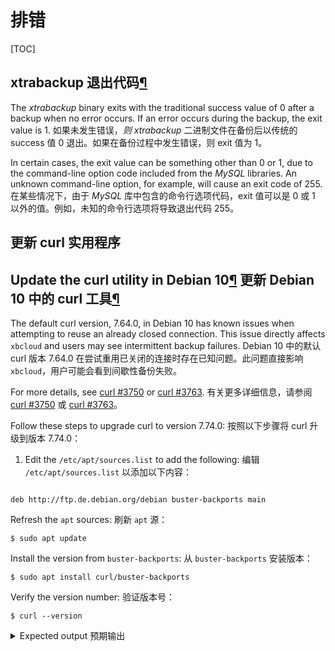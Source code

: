 # 排错

[TOC]

## xtrabackup 退出代码[¶](https://docs.percona.com/percona-xtrabackup/8.4/xtrabackup-exit-codes.html#xtrabackup-exit-codes)

The *xtrabackup* binary exits with the traditional success value of 0 after a backup  when no error occurs. If an error occurs during the backup, the exit  value is 1.
如果未发生错误，*则 xtrabackup* 二进制文件在备份后以传统的 success 值 0 退出。如果在备份过程中发生错误，则 exit 值为 1。

In certain cases, the exit value can be something other than 0 or 1, due to the command-line option code included from the *MySQL* libraries. An unknown command-line option, for example, will cause an exit code of 255.
在某些情况下，由于 *MySQL* 库中包含的命令行选项代码，exit 值可以是 0 或 1 以外的值。例如，未知的命令行选项将导致退出代码 255。

## 更新 curl 实用程序

## Update the curl utility in Debian 10[¶](https://docs.percona.com/percona-xtrabackup/8.4/update-curl-utility.html#update-the-curl-utility-in-debian-10) 更新 Debian 10 中的 curl 工具[¶](https://docs.percona.com/percona-xtrabackup/8.4/update-curl-utility.html#update-the-curl-utility-in-debian-10)

The default curl version, 7.64.0, in Debian 10 has known issues when attempting to reuse an already closed connection. This issue directly affects `xbcloud` and users may see intermittent backup failures.
Debian 10 中的默认 curl 版本 7.64.0 在尝试重用已关闭的连接时存在已知问题。此问题直接影响 `xbcloud`，用户可能会看到间歇性备份失败。

For more details, see [curl #3750](https://github.com/curl/curl/issues/3750) or [curl #3763](https://github.com/curl/curl/pull/3763).
有关更多详细信息，请参阅 [curl #3750](https://github.com/curl/curl/issues/3750) 或 [curl #3763](https://github.com/curl/curl/pull/3763)。

Follow these steps to upgrade curl to version 7.74.0:
按照以下步骤将 curl 升级到版本 7.74.0：

1. Edit the `/etc/apt/sources.list` to add the following:
   编辑 `/etc/apt/sources.list` 以添加以下内容：

   ```
   
   ```

```
deb http://ftp.de.debian.org/debian buster-backports main
```

Refresh the `apt` sources:
刷新 `apt` 源：

```
$ sudo apt update
```

Install the version from `buster-backports`:
从 `buster-backports` 安装版本：

```
$ sudo apt install curl/buster-backports
```

Verify the version number:
验证版本号：

```
$ curl --version
```

<details class="example" data-immersive-translate-walked="03ef59f4-144d-4f02-b9e2-fe15789c244e"><summary data-immersive-translate-walked="03ef59f4-144d-4f02-b9e2-fe15789c244e" data-immersive-translate-paragraph="1">Expected output<font class="notranslate immersive-translate-target-wrapper" data-immersive-translate-translation-element-mark="1" lang="zh-CN"><font class="notranslate" data-immersive-translate-translation-element-mark="1">&nbsp;</font><font class="notranslate immersive-translate-target-translation-theme-none immersive-translate-target-translation-inline-wrapper-theme-none immersive-translate-target-translation-inline-wrapper" data-immersive-translate-translation-element-mark="1"><font class="notranslate immersive-translate-target-inner immersive-translate-target-translation-theme-none-inner" data-immersive-translate-translation-element-mark="1">预期输出</font></font></font></summary></details>
